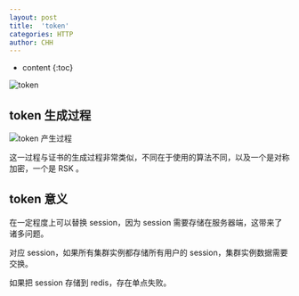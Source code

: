 ```yaml
---
layout: post
title:  'token'
categories: HTTP
author: CHH
---
```


* content
{:toc}

![token](https://upload-images.jianshu.io/upload_images/5690299-fd91f644cfcb0310.png?imageMogr2/auto-orient/strip%7CimageView2/2/w/1240)





## token 生成过程

![token 产生过程](https://upload-images.jianshu.io/upload_images/5690299-3072fd8112549654.png?imageMogr2/auto-orient/strip%7CimageView2/2/w/1240)

这一过程与证书的生成过程非常类似，不同在于使用的算法不同，以及一个是对称加密，一个是 RSK 。

## token 意义

在一定程度上可以替换 session，因为 session 需要存储在服务器端，这带来了诸多问题。

对应 session，如果所有集群实例都存储所有用户的 session，集群实例数据需要交换。

如果把 session 存储到 redis，存在单点失败。